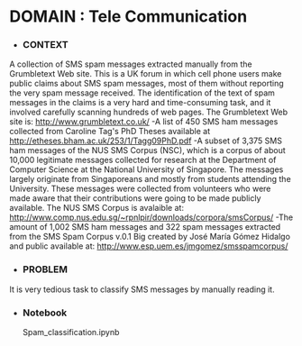 # DOMAIN : Tele Communication

- ### CONTEXT 
 A collection of SMS spam messages extracted manually from the Grumbletext Web site. This is a UK forum in which cell phone users make public claims about SMS spam messages, most of them without reporting the very spam message received. The identification of the text of spam messages in the claims is a very hard and time-consuming task, and it involved carefully scanning hundreds of web pages. The Grumbletext Web site is: http://www.grumbletext.co.uk/
-A list of 450 SMS ham messages collected from Caroline Tag's PhD Theses available at http://etheses.bham.ac.uk/253/1/Tagg09PhD.pdf
-A subset of 3,375 SMS ham messages of the NUS SMS Corpus (NSC), which is a corpus of about 10,000 legitimate messages collected for research at the Department of Computer   Science at the National University of Singapore.
 The messages largely originate from Singaporeans and mostly from students attending the University. These messages were collected from volunteers who were made aware that their contributions were going to be made publicly 
 available. The NUS SMS Corpus is avalaible at: http://www.comp.nus.edu.sg/~rpnlpir/downloads/corpora/smsCorpus/
-The amount of 1,002 SMS ham messages and 322 spam messages extracted from the SMS Spam Corpus v.0.1 Big created by José María Gómez Hidalgo and public available at: http://www.esp.uem.es/jmgomez/smsspamcorpus/


- ### PROBLEM
 It is very tedious task to classify SMS messages by manually reading it. 

- ### Notebook 
  Spam_classification.ipynb
